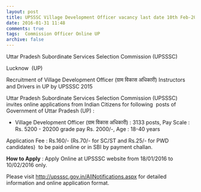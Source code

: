 ```yaml
---
layout: post
title: UPSSSC Village Development Officer vacancy last date 10th Feb-2016   
date: 2016-01-31 11:48
comments: true
tags:  Commission Officer Online UP 
archive: false
---
```

Uttar Pradesh Subordinate Services Selection Commission (UPSSSC) 

Lucknow  (UP)

Recruitment of Village Development Officer (ग्राम विकास अधिकारी) Instructors and Drivers in UP by UPSSSC 2015  

Uttar Pradesh Subordinate Services Selection Commission (UPSSSC) invites online applications from Indian Citizens for following  posts of Government of Uttar Pradesh (UP) :     


- Village Development Officer (ग्राम विकास अधिकारी) : 3133 posts, Pay Scale : Rs. 5200 - 20200 grade pay Rs. 2000/-, Age : 18-40 years 

Application Fee : Rs.160/- (Rs.70/- for SC/ST and Rs.25/- for PWD candidates)  to be paid online or in SBI by payment challan.

**How to Apply** : Apply Online at UPSSSC website from 18/01/2016 to 10/02/2016 only.  

Please visit <http://upsssc.gov.in/AllNotifications.aspx> for detailed information and online application format. 



